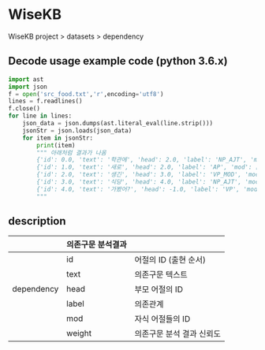 # WiseKB
WiseKB project > datasets > dependency 

## Decode usage example code (python 3.6.x)  
```python
import ast
import json
f = open('src_food.txt','r',encoding='utf8')
lines = f.readlines()
f.close()
for line in lines:
    json_data = json.dumps(ast.literal_eval(line.strip()))
    jsonStr = json.loads(json_data)
    for item in jsonStr:
        print(item)
        """ 아래처럼 결과가 나옴
        {'id': 0.0, 'text': '학관에', 'head': 2.0, 'label': 'NP_AJT', 'mod': [], 'weight': 0.287726}
        {'id': 1.0, 'text': '새로', 'head': 2.0, 'label': 'AP', 'mod': [], 'weight': 0.756773}
        {'id': 2.0, 'text': '생긴', 'head': 3.0, 'label': 'VP_MOD', 'mod': [0.0, 1.0], 'weight': 0.421279}
        {'id': 3.0, 'text': '식당', 'head': 4.0, 'label': 'NP_AJT', 'mod': [2.0], 'weight': 0.194773}
        {'id': 4.0, 'text': '가봤어?', 'head': -1.0, 'label': 'VP', 'mod': [3.0], 'weight': 0.0152167}
        """
```

## description 
|            |의존구문 분석결과                     ||
|------------|--------|---------------------------|
|            | id     | 어절의 ID (출현 순서)     |
|            | text   | 의존구문 텍스트           |
| dependency | head   | 부모 어절의 ID            |
|            | label  | 의존관계                  |
|            | mod    | 자식 어절들의 ID          |
|            | weight | 의존구문 분석 결과 신뢰도 |